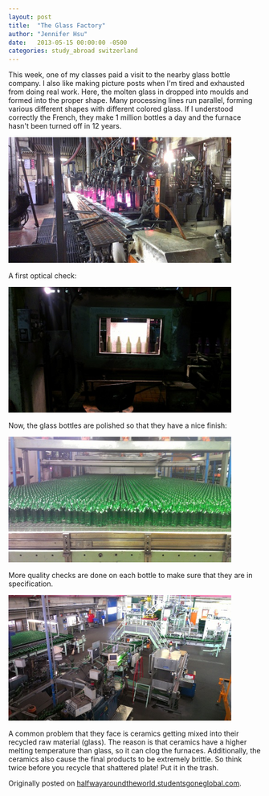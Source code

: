 ```yaml
---
layout: post
title:  "The Glass Factory"
author: "Jennifer Hsu"
date:   2013-05-15 00:00:00 -0500
categories: study_abroad switzerland
---
```

This week, one of my classes paid a visit to the nearby glass bottle company. I also like making picture posts when I'm tired and exhausted from doing real work. Here, the molten glass in dropped into moulds and formed into the proper shape. Many processing lines run parallel, forming various different shapes with different colored glass. If I understood correctly the French, they make 1 million bottles a day and the furnace hasn't been turned off in 12 years.

<p class="centered"><img src="/images/blog_posts/2013-05-15-glass-factory-img-1.jpg" alt="Glass bottles being formed" height="250px"/></p>

A first optical check:

<p class="centered"><img src="/images/blog_posts/2013-05-15-glass-factory-img-2.jpg" alt="Optical check" height="250px"/></p>

Now, the glass bottles are polished so that they have a nice finish:

<p class="centered"><img src="/images/blog_posts/2013-05-15-glass-factory-img-3.jpg" alt="Glass polishing" height="250px"/></p>

More quality checks are done on each bottle to make sure that they are in specification.

<p class="centered"><img src="/images/blog_posts/2013-05-15-glass-factory-img-4.jpg" alt="From above" height="250px"/></p>

A common problem that they face is ceramics getting mixed into their recycled raw material (glass). The reason is that ceramics have a higher melting temperature than glass, so it can clog the furnaces. Additionally, the ceramics also cause the final products to be extremely brittle. So think twice before you recycle that shattered plate! Put it in the trash.

Originally posted on [halfwayaroundtheworld.studentsgoneglobal.com](https://sonder.io/p/post/f10de1c0-8948-45be-8ed8-1cd3a8a6b6f6).
